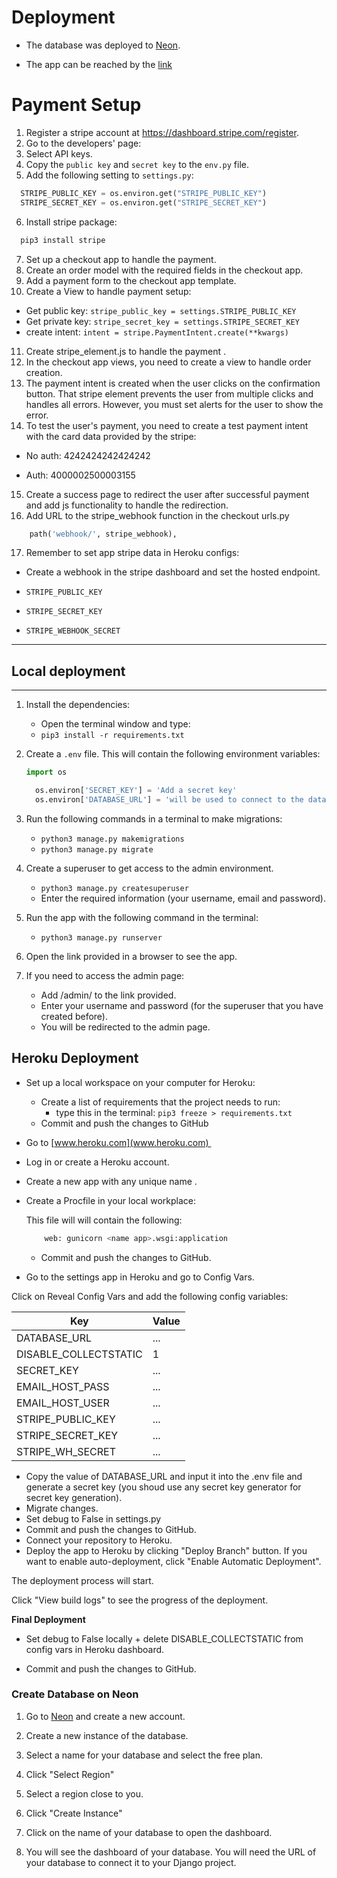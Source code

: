 # Deployment

- The database was deployed to [Neon](https://neon.tech/).

- The app can be reached by the [link](https://toolbox-corner-c9446b25bd36.herokuapp.com/)

# Payment Setup

1. Register a stripe account at https://dashboard.stripe.com/register.
2. Go to the developers' page:
3. Select API keys.
4. Copy the `public key` and `secret key` to the `env.py` file.
5. Add the following setting to `settings.py`:
```python
  STRIPE_PUBLIC_KEY = os.environ.get("STRIPE_PUBLIC_KEY")
  STRIPE_SECRET_KEY = os.environ.get("STRIPE_SECRET_KEY")
```
6. Install stripe package:
```python
  pip3 install stripe
```
7. Set up a checkout app to handle the payment.
8. Create an order model with the required fields in the checkout app.
9. Add a payment form to the checkout app template.
10. Create a View to handle payment setup:
  - Get public key: `stripe_public_key = settings.STRIPE_PUBLIC_KEY`
  - Get private key: `stripe_secret_key = settings.STRIPE_SECRET_KEY`
  - create intent: `intent = stripe.PaymentIntent.create(**kwargs)`
11. Create stripe_element.js to handle the payment .
12. In the checkout app views, you need to create a view to handle order creation.
13. The payment intent is created when the user clicks on the confirmation button. That stripe element prevents the user from multiple clicks and handles all errors. However, you must set alerts for the user to show the error.
14. To test the user's payment, you need to create a test payment intent with the card data provided by the stripe:

- No auth: 4242424242424242

- Auth: 4000002500003155
15. Create a success page to redirect the user after successful payment and add js functionality to handle the redirection.
16. Add URL to the stripe_webhook function in the checkout urls.py
```python
    path('webhook/', stripe_webhook),
```
17. Remember to set app stripe data in Heroku configs:

  - Create a webhook in the stripe dashboard and set the hosted endpoint.

  - `STRIPE_PUBLIC_KEY`
  - `STRIPE_SECRET_KEY`
  - `STRIPE_WEBHOOK_SECRET`

---

## Local deployment

---

1. Install the dependencies:

    - Open the terminal window and type:
    - `pip3 install -r requirements.txt`



1. Create a `.env` file. This will contain the following environment variables:

    ```python
    import os

      os.environ['SECRET_KEY'] = 'Add a secret key'
      os.environ['DATABASE_URL'] = 'will be used to connect to the database'
    ```


1. Run the following commands in a terminal to make migrations: 
    - `python3 manage.py makemigrations`
    - `python3 manage.py migrate`
1. Create a superuser to get access to the admin environment.
    - `python3 manage.py createsuperuser`
    - Enter the required information (your username, email and password).
1. Run the app with the following command in the terminal:
    - `python3 manage.py runserver`
1. Open the link provided in a browser to see the app.

1. If you need to access the admin page:
    - Add /admin/ to the link provided.
    - Enter your username and password (for the superuser that you have created before).
    - You will be redirected to the admin page.

## Heroku Deployment

* Set up a local workspace on your computer for Heroku:
    - Create a list of requirements that the project needs to run:
      - type this in the terminal: `pip3 freeze > requirements.txt`
    - Commit and push the changes to GitHub
    
* Go to [www.heroku.com](www.heroku.com) 
* Log in or create a Heroku account.
* Create a new app with any unique name <name app>.


* Create a Procfile in your local workplace:
    
    This file will will contain the following:
    ```python
        web: gunicorn <name app>.wsgi:application
    ```
    - Commit and push the changes to GitHub.

* Go to the settings app in Heroku and go to Config Vars.


Click on Reveal Config Vars and add the following config variables:

| Key      | Value          |
|-------------|-------------|
| DATABASE_URL | ... | 
| DISABLE_COLLECTSTATIC | 1 |
| SECRET_KEY | ... |
| EMAIL_HOST_PASS | ... |
| EMAIL_HOST_USER| ... |
| STRIPE_PUBLIC_KEY | ... |
| STRIPE_SECRET_KEY | ... |
| STRIPE_WH_SECRET | ... |


* Copy the value of DATABASE_URL and input it into the .env file and generate a secret key (you shoud use any secret key generator for secret key generation).
* Migrate changes.
* Set debug to False in settings.py
* Commit and push the changes to GitHub.
* Connect your repository to Heroku.
* Deploy the app to Heroku by clicking "Deploy Branch" button. If you want to enable auto-deployment, click "Enable Automatic Deployment".


The deployment process will start. 

Click "View build logs" to see the progress of the deployment.


**Final Deployment**

* Set debug to False locally + delete DISABLE_COLLECTSTATIC from config vars in Heroku dashboard.

* Commit and push the changes to GitHub.


### Create Database on Neon

1. Go to [Neon](https://neon.tech/) and create a new account.

2. Create a new instance of the database.

3. Select a name for your database and select the free plan.

4. Click "Select Region"

5. Select a region close to you.

7. Click "Create Instance"

8. Click on the name of your database to open the dashboard.

9. You will see the dashboard of your database. You will need the URL of your database to connect it to your Django project.